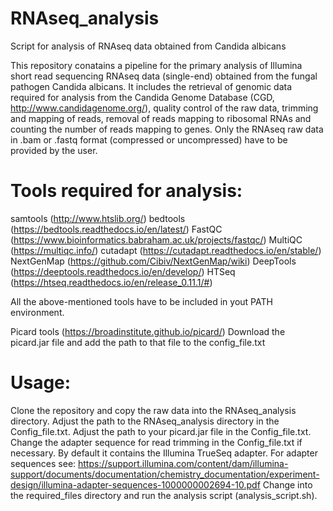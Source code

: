 # RNAseq_analysis
Script for analysis of RNAseq data obtained from Candida albicans

This repository conatains a pipeline for the primary analysis of Illumina short read sequencing RNAseq data (single-end) obtained from the fungal pathogen Candida albicans. It includes the retrieval of genomic data required for analysis from the Candida Genome Database (CGD, http://www.candidagenome.org/), quality control of the raw data, trimming and mapping of reads, removal of reads mapping to ribosomal RNAs and counting the number of reads mapping to genes. Only the RNAseq raw data in .bam or .fastq format (compressed or uncompressed) have to be provided by the user.

# Tools required for analysis:

samtools (http://www.htslib.org/)
bedtools (https://bedtools.readthedocs.io/en/latest/)
FastQC (https://www.bioinformatics.babraham.ac.uk/projects/fastqc/)
MultiQC (https://multiqc.info/)
cutadapt (https://cutadapt.readthedocs.io/en/stable/)
NextGenMap (https://github.com/Cibiv/NextGenMap/wiki)
DeepTools (https://deeptools.readthedocs.io/en/develop/)
HTSeq (https://htseq.readthedocs.io/en/release_0.11.1/#)

All the above-mentioned tools have to be included in yout PATH environment.

Picard tools (https://broadinstitute.github.io/picard/)
  Download the picard.jar file and add the path to that file to the config_file.txt

# Usage:

Clone the repository and copy the raw data into the RNAseq_analysis directory.
Adjust the path to the RNAseq_analysis directory in the Config_file.txt.
Adjust the path to your picard.jar file in the Config_file.txt.
Change the adapter sequence for read trimming in the Config_file.txt if necessary. By default it contains the Illumina TrueSeq adapter.
  For adapter sequences see: https://support.illumina.com/content/dam/illumina-support/documents/documentation/chemistry_documentation/experiment-design/illumina-adapter-sequences-1000000002694-10.pdf
Change into the required_files directory and run the analysis script (analysis_script.sh).

